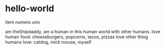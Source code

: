 # hello-world
item numero uno

am theShipdaddy, am a human in this human world with other humans. 
love human food: cheeseburgers, popcorns, tacos, pizzas
love other thing humans love: catdog, mick mouse, myself
